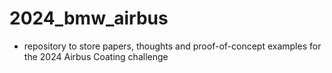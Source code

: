 # 2024_bmw_airbus
- repository to store papers, thoughts and proof-of-concept examples for the 2024 Airbus Coating challenge
